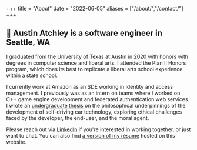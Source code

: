 +++
title = "About"
date = "2022-06-05"
aliases = ["/about/","/contact/"]
+++

## :wave: Austin Atchley is a software engineer in Seattle, WA


I graduated from the University of Texas at Austin in 2020 with honors with degrees in computer science and liberal arts. I attended the Plan II Honors program, which does its best to replicate a liberal arts school experience within a state school. 

I currently work at Amazon as an SDE working in identity and access management. I previously was as an intern on teams where I worked on C++ game engine development and federated authentication web services. I wrote an [undergraduate thesis](/thesis.pdf) on the philosophical underpinnings of the development of self-driving car technology, exploring ethical challenges faced by the developer, the end-user, and the moral agent.

Please reach out via [LinkedIn](https://www.linkedin.com/in/austin-atchley/) if you're interested in working together, or just want to chat. You can also find [a version of my résumé](/Resume.pdf) hosted on this website.